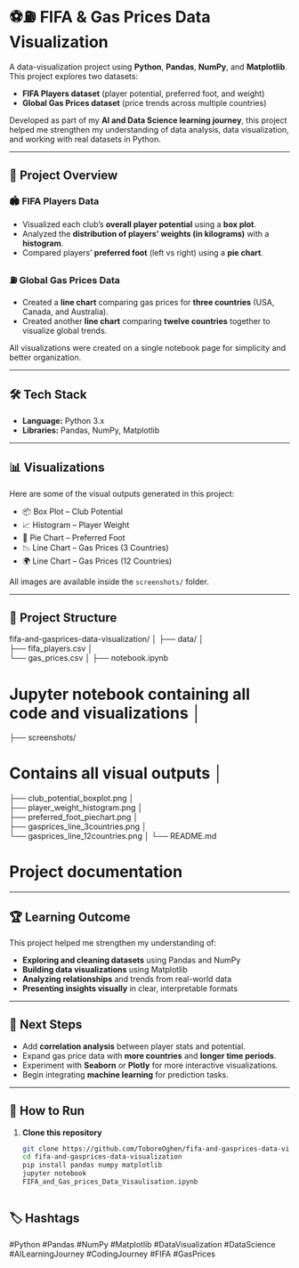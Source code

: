# ⚽⛽ FIFA & Gas Prices Data Visualization

A data-visualization project using **Python**, **Pandas**, **NumPy**, and **Matplotlib**.  
This project explores two datasets:  
- **FIFA Players dataset** (player potential, preferred foot, and weight)  
- **Global Gas Prices dataset** (price trends across multiple countries)  

Developed as part of my **AI and Data Science learning journey**, this project helped me strengthen my understanding of data analysis, data visualization, and working with real datasets in Python.

---

## 🎯 Project Overview

### 🏟️ FIFA Players Data  
- Visualized each club’s **overall player potential** using a **box plot**.  
- Analyzed the **distribution of players’ weights (in kilograms)** with a **histogram**.  
- Compared players’ **preferred foot** (left vs right) using a **pie chart**.  

### ⛽ Global Gas Prices Data  
- Created a **line chart** comparing gas prices for **three countries** (USA, Canada, and Australia).  
- Created another **line chart** comparing **twelve countries** together to visualize global trends.  

All visualizations were created on a single notebook page for simplicity and better organization.

---

## 🛠 Tech Stack

- **Language:** Python 3.x  
- **Libraries:** Pandas, NumPy, Matplotlib  

---

## 📊 Visualizations

Here are some of the visual outputs generated in this project:  

- 📦 Box Plot – Club Potential  
- 📈 Histogram – Player Weight  
- 🦶 Pie Chart – Preferred Foot  
- 📉 Line Chart – Gas Prices (3 Countries)  
- 🌍 Line Chart – Gas Prices (12 Countries)  

All images are available inside the `screenshots/` folder.

---

## 📂 Project Structure

fifa-and-gasprices-data-visualization/ │ 
├── data/ │   
├── fifa_players.csv │   
└── gas_prices.csv │ 
├── notebook.ipynb           
# Jupyter notebook containing all code and visualizations │ 
├── screenshots/              
# Contains all visual outputs │   
├── club_potential_boxplot.png │   
├── player_weight_histogram.png │   
├── preferred_foot_piechart.png │   
├── gasprices_line_3countries.png │   
└── gasprices_line_12countries.png │ 
└── README.md                 
# Project documentation

---

## 🏆 Learning Outcome

This project helped me strengthen my understanding of:  
- **Exploring and cleaning datasets** using Pandas and NumPy  
- **Building data visualizations** using Matplotlib  
- **Analyzing relationships** and trends from real-world data  
- **Presenting insights visually** in clear, interpretable formats  

---

## 🔮 Next Steps

- Add **correlation analysis** between player stats and potential.  
- Expand gas price data with **more countries** and **longer time periods**.  
- Experiment with **Seaborn** or **Plotly** for more interactive visualizations.  
- Begin integrating **machine learning** for prediction tasks.

---

## 🚀 How to Run

1. **Clone this repository**
   ```bash
   git clone https://github.com/ToboreOghen/fifa-and-gasprices-data-visualization.git
   cd fifa-and-gasprices-data-visualization
   pip install pandas numpy matplotlib
   jupyter notebook
   FIFA_and_Gas_prices_Data_Visaulisation.ipynb



## 🏷 Hashtags
#Python #Pandas #NumPy #Matplotlib #DataVisualization 
#DataScience #AILearningJourney #CodingJourney #FIFA #GasPrices
